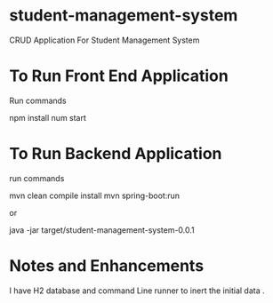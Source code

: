 # student-management-system
CRUD Application For Student Management System

# To Run Front End Application

Run commands 

npm install
num start

# To Run Backend Application 

run commands

mvn clean compile install
mvn spring-boot:run

or

java -jar target/student-management-system-0.0.1

# Notes and Enhancements
I have H2 database and command Line runner to inert the initial data .

